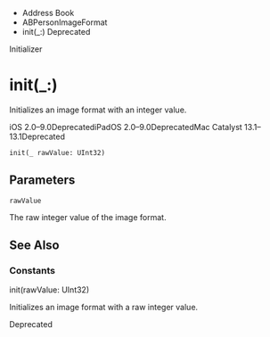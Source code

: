 

- Address Book
- ABPersonImageFormat
-  init(\_:) Deprecated

Initializer

# init(\_:)

Initializes an image format with an integer value.

iOS 2.0–9.0DeprecatediPadOS 2.0–9.0DeprecatedMac Catalyst 13.1–13.1Deprecated

``` source
init(_ rawValue: UInt32)
```

## Parameters 

`rawValue`  

The raw integer value of the image format.

## See Also

### Constants

init(rawValue: UInt32)

Initializes an image format with a raw integer value.

Deprecated

